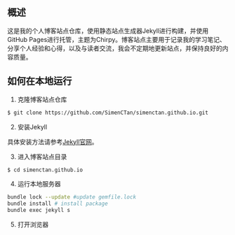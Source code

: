 ## 概述

这是我的个人博客站点仓库，使用静态站点生成器Jekyll进行构建，并使用GitHub Pages进行托管，主题为Chirpy。博客站点主要用于记录我的学习笔记、分享个人经验和心得，以及与读者交流，我会不定期地更新站点，并保持良好的内容质量。


## 如何在本地运行

1. 克隆博客站点仓库

```bash
$ git clone https://github.com/SimenCTan/simenctan.github.io.git
```

2. 安装Jekyll

具体安装方法请参考[Jekyll官网](https://jekyllrb.com/docs/installation/)。

3. 进入博客站点目录

```bash
$ cd simenctan.github.io
```

4. 运行本地服务器

```bash
bundle lock --update #update gemfile.lock
bundle install # install package
bundle exec jekyll s
```

5. 打开浏览器
